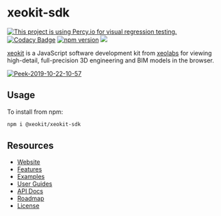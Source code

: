 # xeokit-sdk

[![This project is using Percy.io for visual regression testing.](https://percy.io/static/images/percy-badge.svg)](https://percy.io/73524691/xeokit-sdk)
[![Codacy Badge](https://api.codacy.com/project/badge/Grade/8c5dd541424f44999ff63c74cae04fcd)](https://www.codacy.com/manual/lindsay-kay/xeokit-sdk?utm_source=github.com&amp;utm_medium=referral&amp;utm_content=xeokit/xeokit-sdk&amp;utm_campaign=Badge_Grade)
[![npm version](https://badge.fury.io/js/%40xeokit%2Fxeokit-sdk.svg)](https://badge.fury.io/js/%40xeokit%2Fxeokit-sdk)
[![](https://data.jsdelivr.com/v1/package/npm/@xeokit/xeokit-sdk/badge)](https://www.jsdelivr.com/package/npm/@xeokit/xeokit-sdk)

[xeokit](http://xeokit.io) is a JavaScript software development kit from [xeolabs](http://xeolabs.com) for viewing 
high-detail, full-precision 3D engineering and BIM models in the browser.

[![Peek-2019-10-22-10-57](https://user-images.githubusercontent.com/83100/67271586-14690780-f4bb-11e9-9e76-203fe425ee08.gif)](https://xeokit.github.io/xeokit-sdk/examples/#storeyViews_StoreyViewsPlugin_recipe2)

## Usage

To install from npm:

````bash
npm i @xeokit/xeokit-sdk
````

## Resources 

 * [Website](https://xeokit.io/)
 * [Features](https://github.com/xeokit/xeokit-sdk/wiki/Features)
 * [Examples](http://xeokit.github.io/xeokit-sdk/examples/)
 * [User Guides](https://github.com/xeokit/xeokit-sdk/wiki)
 * [API Docs](https://xeokit.github.io/xeokit-sdk/docs/)
 * [Roadmap](https://github.com/xeokit/xeokit-sdk/wiki/Roadmap)
 * [License](https://github.com/xeokit/xeokit-sdk/wiki/License)


